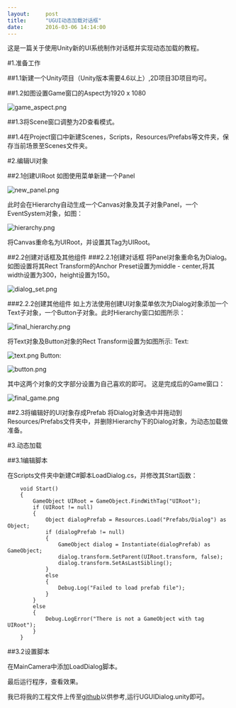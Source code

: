 ```yaml
---
layout:     post
title:      "UGUI动态加载对话框"
date:       2016-03-06 14:14:00
---
```


这是一篇关于使用Unity新的UI系统制作对话框并实现动态加载的教程。

#1.准备工作

##1.1新建一个Unity项目（Unity版本需要4.6以上）,2D项目3D项目均可。

##1.2如图设置Game窗口的Aspect为1920 x 1080

![game_aspect.png](/assets/images/in-post/game_aspect.png)

##1.3将Scene窗口调整为2D查看模式。

##1.4在Project窗口中新建Scenes，Scripts，Resources/Prefabs等文件夹，保存当前场景至Scenes文件夹。

#2.编辑UI对象

##2.1创建UIRoot
如图使用菜单新建一个Panel

![new_panel.png](/assets/images/in-post/new_panel.png)

此时会在Hierarchy自动生成一个Canvas对象及其子对象Panel，一个EventSystem对象，如图：

![hierarchy.png](/assets/images/in-post/hierarchy.png)

将Canvas重命名为UIRoot，并设置其Tag为UIRoot。


##2.2创建对话框及其他组件
###2.2.1创建对话框
将Panel对象重命名为Dialog。如图设置将其Rect Transform的Anchor Preset设置为middle - center,将其width设置为300，height设置为150。

![dialog_set.png](/assets/images/in-post/dialog_set.png)


###2.2.2创建其他组件
如上方法使用创建UI对象菜单依次为Dialog对象添加一个Text子对象，一个Button子对象。此时Hierarchy窗口如图所示：

![final_hierarchy.png](/assets/images/in-post/final_hierarchy.png)

将Text对象及Button对象的Rect Transform设置为如图所示:
Text:

![text.png](/assets/images/in-post/text.png)
Button:

![button.png](/assets/images/in-post/button.png)

其中这两个对象的文字部分设置为自己喜欢的即可。
这是完成后的Game窗口：

![final_game.png](/assets/images/in-post/final_game.png)

##2.3将编辑好的UI对象存成Prefab
将Dialog对象选中并拖动到Resources/Prefabs文件夹中，并删除Hierarchy下的Dialog对象，为动态加载做准备。

#3.动态加载

##3.1编辑脚本

在Scripts文件夹中新建C#脚本LoadDialog.cs，并修改其Start函数：

```
    void Start()
    {
        GameObject UIRoot = GameObject.FindWithTag("UIRoot");
        if (UIRoot != null)
        {
            Object dialogPrefab = Resources.Load("Prefabs/Dialog") as Object;
            if (dialogPrefab != null)
            {
                GameObject dialog = Instantiate(dialogPrefab) as GameObject;
                dialog.transform.SetParent(UIRoot.transform, false);
                dialog.transform.SetAsLastSibling();
            }
            else
            {
                Debug.Log("Failed to load prefab file");
            }
        }
        else
        {
            Debug.LogError("There is not a GameObject with tag UIRoot");
        }
    }
```

##3.2设置脚本

在MainCamera中添加LoadDialog脚本。

最后运行程序，查看效果。

我已将我的工程文件上传至[github](https://github.com/AllenKashiwa/StudyUnity)以供参考,运行UGUIDialog.unity即可。
